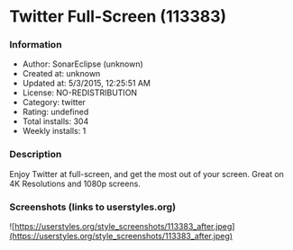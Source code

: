 # Twitter Full-Screen (113383)

### Information
- Author: SonarEclipse (unknown)
- Created at: unknown
- Updated at: 5/3/2015, 12:25:51 AM
- License: NO-REDISTRIBUTION
- Category: twitter
- Rating: undefined
- Total installs: 304
- Weekly installs: 1


### Description
Enjoy Twitter at full-screen, and get the most out of your screen.  Great on 4K Resolutions and 1080p screens.


### Screenshots (links to userstyles.org)
![https://userstyles.org/style_screenshots/113383_after.jpeg](https://userstyles.org/style_screenshots/113383_after.jpeg)



